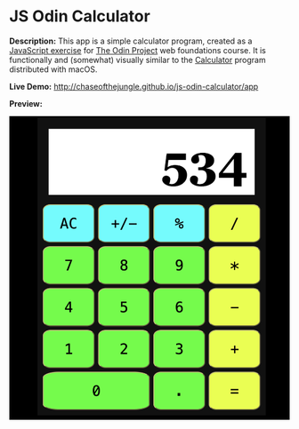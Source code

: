 # JS Odin Calculator

**Description:** This app is a simple calculator program, created as a [JavaScript exercise](https://www.theodinproject.com/lessons/foundations-calculator) for [The Odin Project](https://www.theodinproject.com/) web foundations course. It is functionally and (somewhat) visually similar to the [Calculator](https://support.apple.com/guide/calculator/welcome/mac) program distributed with macOS.

**Live Demo:** http://chaseofthejungle.github.io/js-odin-calculator/app  
  
**Preview:**  
  
![JS Calculator Screenshot](https://github.com/chaseofthejungle/js-odin-calculator/blob/main/odincalcdemo.png "JS Calculator Screenshot")

